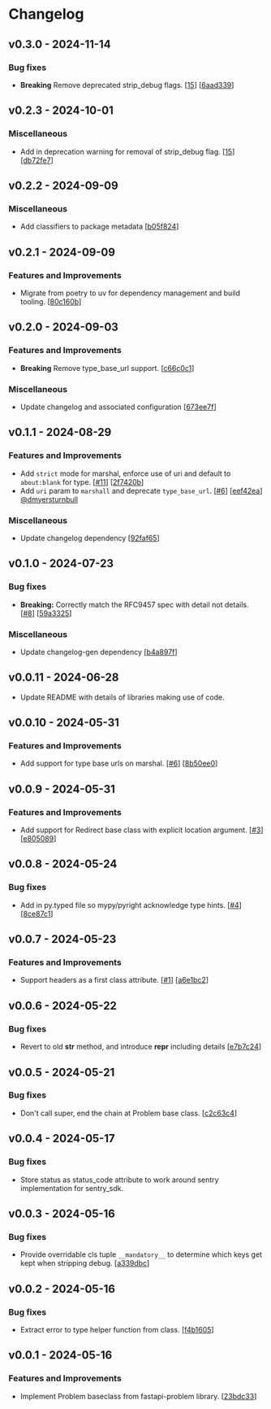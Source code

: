 # Changelog

## v0.3.0 - 2024-11-14

### Bug fixes

- **Breaking** Remove deprecated strip_debug flags. [[15](https://github.com/NRWLDev/rfc9457/issues/15)] [[6aad339](https://github.com/NRWLDev/rfc9457/commit/6aad339a510e275f8c47104c18511439f7c8439b)]

## v0.2.3 - 2024-10-01

### Miscellaneous

- Add in deprecation warning for removal of strip_debug flag. [[15](https://github.com/NRWLDev/rfc9457/issues/15)] [[db72fe7](https://github.com/NRWLDev/rfc9457/commit/db72fe7c8b37280b5ed71b720d02ba017ef1bac9)]

## v0.2.2 - 2024-09-09

### Miscellaneous

- Add classifiers to package metadata [[b05f824](https://github.com/NRWLDev/rfc9457/commit/b05f8243e6a72b0fda3bd33655b1a9c6006905b6)]

## v0.2.1 - 2024-09-09

### Features and Improvements

- Migrate from poetry to uv for dependency management and build tooling. [[80c160b](https://github.com/NRWLDev/rfc9457/commit/80c160ba3e40466e808ae4fc1a7f64ba2d4db081)]

## v0.2.0 - 2024-09-03

### Features and Improvements

- **Breaking** Remove type_base_url support. [[c66c0c1](https://github.com/NRWLDev/rfc9457/commit/c66c0c188a9644fa93c0a8cd49a0db20b95e2646)]

### Miscellaneous

- Update changelog and associated configuration [[673ee7f](https://github.com/NRWLDev/rfc9457/commit/673ee7f28e34958b1e9cddf32421a4ffbf7b3598)]

## v0.1.1 - 2024-08-29

### Features and Improvements

- Add `strict` mode for marshal, enforce use of uri and default to `about:blank` for type. [[#11](https://github.com/NRWLDev/rfc9457/issues/11)] [[2f7420b](https://github.com/NRWLDev/rfc9457/commit/2f7420bfbbdfd7e9a05988eb9dbdc174b8add6f6)]
- Add `uri` param to `marshall` and deprecate `type_base_url`. [[#6](https://github.com/NRWLDev/rfc9457/issues/6)] [[eef42ea](https://github.com/NRWLDev/rfc9457/commit/eef42eac3b09d3782de27a280bd7f7f2b7645e1f)] [@dmyersturnbull](https://github.com/dmyersturnbull)

### Miscellaneous

- Update changelog dependency [[92faf65](https://github.com/NRWLDev/rfc9457/commit/92faf657f7e9b1f5ca0aa7ff31054e58752f1c0f)]

## v0.1.0 - 2024-07-23

### Bug fixes

- **Breaking:** Correctly match the RFC9457 spec with detail not details. [[#8](https://github.com/NRWLDev/rfc9457/issues/8)] [[59a3325](https://github.com/NRWLDev/rfc9457/commit/59a33254386ec677209945871f0182914c403dd7)]

### Miscellaneous

- Update changelog-gen dependency [[b4a897f](https://github.com/NRWLDev/rfc9457/commit/b4a897fbaaf6da55e181485ea294fdc62adf1b06)]

## v0.0.11 - 2024-06-28

- Update README with details of libraries making use of code.

## v0.0.10 - 2024-05-31

### Features and Improvements

- Add support for type base urls on marshal. [[#6](https://github.com/NRWLDev/rfc9457/issues/6)] [[8b50ee0](https://github.com/NRWLDev/rfc9457/commit/8b50ee02c5b8bde6aee96c5d6e7ccf580fca04d7)]

## v0.0.9 - 2024-05-31

### Features and Improvements

- Add support for Redirect base class with explicit location argument. [[#3](https://github.com/NRWLDev/rfc9457/issues/3)] [[e805089](https://github.com/NRWLDev/rfc9457/commit/e80508967109c216a17b1bb17b91c9d0dce581d2)]

## v0.0.8 - 2024-05-24

### Bug fixes

- Add in py.typed file so mypy/pyright acknowledge type hints. [[#4](https://github.com/NRWLDev/rfc9457/issues/4)] [[8ce87c1](https://github.com/NRWLDev/rfc9457/commit/8ce87c14f37d28e830b8a9e4c3c5092148fe2a4a)]

## v0.0.7 - 2024-05-23

### Features and Improvements

- Support headers as a first class attribute. [[#1](https://github.com/NRWLDev/rfc9457/issues/1)] [[a6e1bc2](https://github.com/NRWLDev/rfc9457/commit/a6e1bc245c884ff5ab0d40b821bab94b107cc9ca)]

## v0.0.6 - 2024-05-22

### Bug fixes

- Revert to old __str__ method, and introduce __repr__ including details [[e7b7c24](https://github.com/NRWLDev/rfc9457/commit/e7b7c247652acd6e46fe87207e610e4f1d518146)]

## v0.0.5 - 2024-05-21

### Bug fixes

- Don't call super, end the chain at Problem base class. [[c2c63c4](https://github.com/NRWLDev/rfc9457/commit/c2c63c45538c41cd7c835ae7129feb6465b669d3)]

## v0.0.4 - 2024-05-17

### Bug fixes

- Store status as status_code attribute to work around sentry implementation for sentry_sdk.

## v0.0.3 - 2024-05-16

### Bug fixes

- Provide overridable cls tuple `__mandatory__` to determine which keys get kept when stripping debug. [[a339dbc](https://github.com/NRWLDev/rfc9457/commit/a339dbc882e2ebc467728444933f9e33999684a3)]

## v0.0.2 - 2024-05-16

### Bug fixes

- Extract error to type helper function from class. [[f4b1605](https://github.com/NRWLDev/rfc9457/commit/f4b160543c9e13ed2bcfdd5411dc3492d3b4b63e)]

## v0.0.1 - 2024-05-16

### Features and Improvements

- Implement Problem baseclass from fastapi-problem library. [[23bdc33](https://github.com/NRWLDev/rfc9457/commit/23bdc33e70d542ae134b76cc2b07e0b389df600b)]
